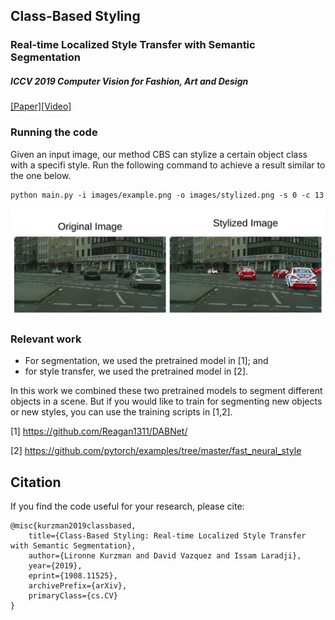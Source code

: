 ## Class-Based Styling
### Real-time Localized Style Transfer with Semantic Segmentation
##### ICCV 2019 Computer Vision for Fashion, Art and Design 
[[Paper]]()[[Video]](https://www.youtube.com/watch?v=A_SwsM7Ox5M)

### Running the code
Given an input image, our method CBS can stylize a certain object class with a specifi style. Run
the following command to achieve a result similar to the one below.

```
python main.py -i images/example.png -o images/stylized.png -s 0 -c 13 
```


![example](example.jpeg) 

### Relevant work

- For segmentation, we used the pretrained model in [1]; and
- for style transfer, we used the pretrained model in [2].

In this work we combined these two pretrained models to segment different objects in a scene. But if you would like to train for segmenting new objects or new styles, you can use the training scripts in [1,2].

[1] https://github.com/Reagan1311/DABNet/

[2] https://github.com/pytorch/examples/tree/master/fast_neural_style


## Citation 
If you find the code useful for your research, please cite:

```
@misc{kurzman2019classbased,
    title={Class-Based Styling: Real-time Localized Style Transfer with Semantic Segmentation},
    author={Lironne Kurzman and David Vazquez and Issam Laradji},
    year={2019},
    eprint={1908.11525},
    archivePrefix={arXiv},
    primaryClass={cs.CV}
}
```
